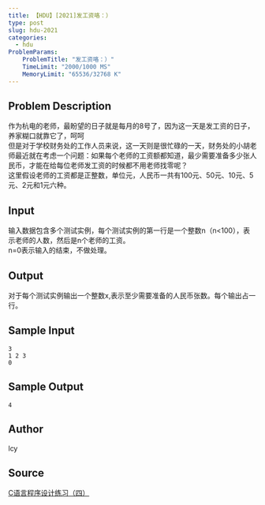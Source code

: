 ```yaml
---
title: 【HDU】[2021]发工资咯：）
type: post
slug: hdu-2021
categories:
  - hdu
ProblemParams:
    ProblemTitle: "发工资咯：）"
    TimeLimit: "2000/1000 MS"
    MemoryLimit: "65536/32768 K"
---
```


## Problem Description

作为杭电的老师，最盼望的日子就是每月的8号了，因为这一天是发工资的日子，养家糊口就靠它了，呵呵  
但是对于学校财务处的工作人员来说，这一天则是很忙碌的一天，财务处的小胡老师最近就在考虑一个问题：如果每个老师的工资额都知道，最少需要准备多少张人民币，才能在给每位老师发工资的时候都不用老师找零呢？  
这里假设老师的工资都是正整数，单位元，人民币一共有100元、50元、10元、5元、2元和1元六种。

## Input

输入数据包含多个测试实例，每个测试实例的第一行是一个整数n（n<100），表示老师的人数，然后是n个老师的工资。  
n=0表示输入的结束，不做处理。

## Output

对于每个测试实例输出一个整数x,表示至少需要准备的人民币张数。每个输出占一行。

## Sample Input

```
3
1 2 3
0

```

## Sample Output

```
4

```

## Author

lcy

## Source

[C语言程序设计练习（四）](https://acm.hdu.edu.cn//search.php?field=problem&key=C%D3%EF%D1%D4%B3%CC%D0%F2%C9%E8%BC%C6%C1%B7%CF%B0%A3%A8%CB%C4%A3%A9&source=1&searchmode=source)
